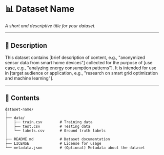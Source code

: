 # 📊 Dataset Name

_A short and descriptive title for your dataset._

---

## 📄 Description

This dataset contains [brief description of content, e.g., "anonymized sensor data from smart home devices"] collected for the purpose of [use case, e.g., "analyzing energy consumption patterns"]. It is intended for use in [target audience or application, e.g., "research on smart grid optimization and machine learning"].

---

## 📁 Contents

```text
dataset-name/
│
├── data/
│   ├── train.csv        # Training data
│   ├── test.csv         # Testing data
│   └── labels.csv       # Ground truth labels
│
├── README.md            # Dataset documentation
├── LICENSE              # License for usage
└── metadata.json        # (Optional) Metadata about the dataset

